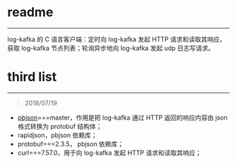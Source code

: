 # readme
---

log-kafka 的 C 语言客户端：定时向 log-kafka 发起 HTTP 请求和读取其响应，获取 log-kafka 节点列表；轮询异步地向 log-kafka 发起 udp 日志写请求。

# third list
---

> 2018/07/19
 * [pbjson](https://github.com/yinqiwen/pbjson)===master，作用是把 log-kafka 通过 HTTP 返回的响应内容由 json 格式转换为 protobuf 结构体；
 * rapidjson，pbjson 依赖库；
 * protobuf===2.3.5， pbjson 依赖库；
 * curl===7.57.0，用于向 log-kafka 发起 HTTP 请求和读取其响应；
